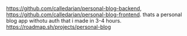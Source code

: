https://github.com/calledarian/personal-blog-backend, https://github.com/calledarian/personal-blog-frontend.   thats a personal blog app withotu auth that i made in 3-4 hours.
https://roadmap.sh/projects/personal-blog

